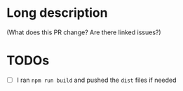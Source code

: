 # Long description

(What does this PR change? Are there linked issues?)

# TODOs

* [ ] I ran `npm run build` and pushed the `dist` files if needed